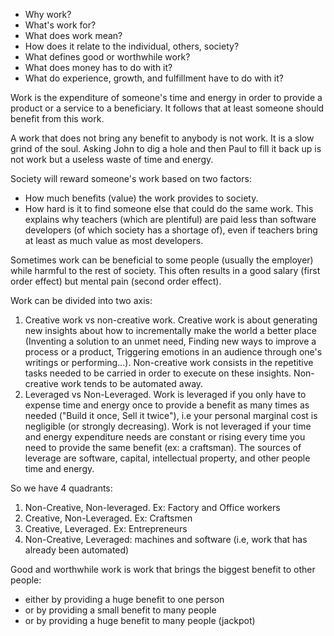 - Why work?
- What's work for?
- What does work mean?
- How does it relate to the individual, others, society?
- What defines good or worthwhile work?
- What does money has to do with it?
- What do experience, growth, and fulfillment have to do with it?


Work is the expenditure of someone's time and energy in order to provide a product or a service to a beneficiary. It follows that at least someone should benefit from this work. 

A work that does not bring any benefit to anybody is not work. It is a slow grind of the soul. Asking John to dig a hole and then Paul to fill it back up is not work but a useless waste of time and energy.

Society will reward someone's work based on two factors:
- How much benefits (value) the work provides to society.
- How hard is it to find someone else that could do the same work. This explains why teachers (which are plentiful) are paid less than software developers (of which society has a shortage of), even if teachers bring at least as much value as most developers.

Sometimes work can be beneficial to some people (usually the employer) while harmful to the rest of society. This often results in a good salary (first order effect) but mental pain (second order effect).

Work can be divided into two axis: 

1. Creative work vs non-creative work. Creative work is about generating new insights about how to incrementally make the world a better place (Inventing a solution to an unmet need, Finding new ways to improve a process or a product, Triggering emotions in an audience through one's writings or performing...). Non-creative work consists in the repetitive tasks needed to be carried in order to execute on these insights. Non-creative work tends to be automated away.
2. Leveraged vs Non-Leveraged. Work is leveraged if you only have to expense time and energy once to provide a benefit as many times as needed ("Build it once, Sell it twice"), i.e your personal marginal cost is negligible (or strongly decreasing). Work is not leveraged if your time and energy expenditure needs are constant or rising every time you need to provide the same benefit (ex: a craftsman). The sources of leverage are software, capital, intellectual property, and other people time and energy.


So we have 4 quadrants:
1. Non-Creative, Non-leveraged. Ex: Factory and Office workers
2. Creative, Non-Leveraged. Ex: Craftsmen
3. Creative, Leveraged. Ex: Entrepreneurs
4. Non-Creative, Leveraged: machines and software (i.e, work that has already been automated)


Good and worthwhile work is work that brings the biggest benefit to other people:
- either by providing a huge benefit to one person
- or by providing a small benefit to many people
- or by providing a huge benefit to many people (jackpot) 
